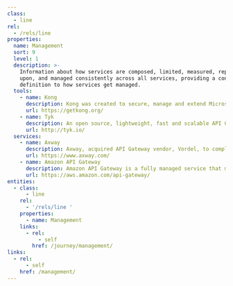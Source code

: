 ```yaml
---
class:
  - line
rel:
  - /rels/line
properties:
  name: Management
  sort: 9
  level: 1
  description: >-
    Information about how services are composed, limited, measured, reported
    upon, and managed consistently across all services, providing a consistent
    definition to how services get managed.
  tools:
    - name: Kong
      description: Kong was created to secure, manage and extend Microservices & APIs. Kong is powered by the battle-tested tech of NGINX and Cassandra with a focus on scalability, high performance & reliability. Kong runs in production at Mashape handling billions of requests to over ten thousand APIs.
      url: https://getkong.org/
    - name: Tyk
      description: An open source, lightweight, fast and scalable API Gateway. Set rate limiting, request throttling, and auto-renewing request quotas to manage how your users access your API. Tyk supports access tokens, HMAC request signing, basic authentication and OAuth 2.0 to integrate old and new services easily. Tyk can record and store detailed analytics which can be segmented by user, error, endpoint and client ID across multiple APIs and versions. Integrate your existing or new applications with Tyk using a simple REST API, Tyk even support hot-reloads so you can introduce new services without downtime.
      url: http://tyk.io/     
  services:
    - name: Axway
      description: Axway, acquired API Gateway vendor, Vordel, to complement its existing MFT and B2B Gateway products. Axways suite of products enables enterprise to govern the flow of data within and across the edge of the enterprise, unlocking the tremendous value this can bring to business interactions. Axway API Management offers the enterprise-grade API management architecture with the security to protect sensitive data, control access and support integration to a wide range of on-premise and cloud-based applications.
      url: https://www.axway.com/
    - name: Amazon API Gateway
      description: Amazon API Gateway is a fully managed service that makes it easy for developers to create, publish, maintain, monitor, and secure APIs at any scale. With a few clicks in the AWS Management Console, you can create an API that acts as a “front door” for applications to access data, business logic, or functionality from your back-end services, such as workloads running on Amazon Elastic Compute Cloud (Amazon EC2), code running on AWS Lambda, or any web application.
      url: https://aws.amazon.com/api-gateway/            
entities:
  - class:
      - line
    rel:
      - '/rels/line '
    properties:
      - name: Management
    links:
      - rel:
          - self
        href: /journey/management/
links:
  - rel:
      - self
    href: /management/
---
```

